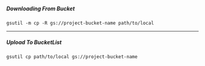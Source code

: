 ##### *Downloading From Bucket*
	gsutil -m cp -R gs://project-bucket-name path/to/local
---
##### *Upload To BucketList*
	gsutil cp path/to/local gs://project-bucket-name


